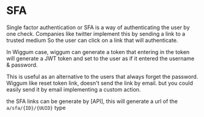 # SFA

Single factor authentication or SFA is a way of authenticating the user by one
check. Companies like twitter implement this by sending a link to a trusted medium
So the user can click on a link that will authenticate.

In Wiggum case, wiggum can generate a token that entering in the token will
generate  a JWT token and set to the user as if it entered the username & password.

This is useful as an alternative to the users that always forget the password. Wiggum
like reset token link, doesn't send the link by email. but you could easily send
it by email implementing a custom action.

the SFA links can be generate by [API], this will generate a url of the
`a/sfa/{ID}/{UUID}` type


[SFA]: utils/api/#special-actions
